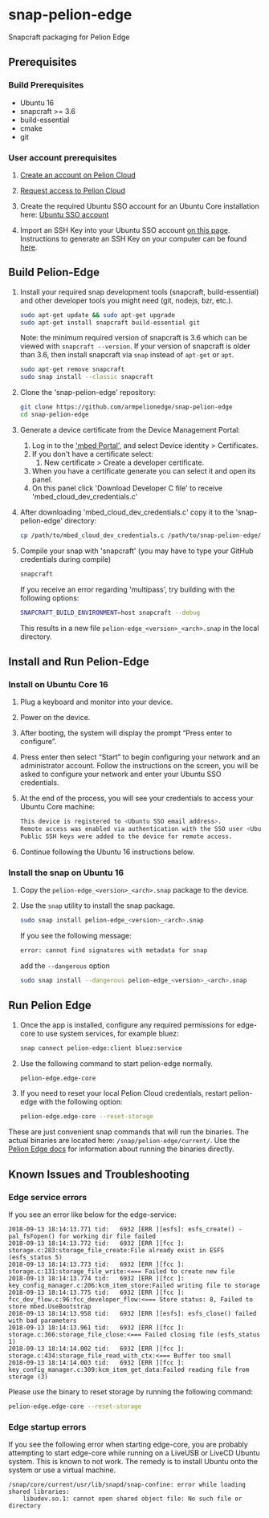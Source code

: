 # snap-pelion-edge
Snapcraft packaging for Pelion Edge

## Prerequisites

### Build Prerequisites
* Ubuntu 16
* snapcraft >= 3.6
* build-essential
* cmake
* git

### User account prerequisites
1. [Create an account on Pelion Cloud](https://os.mbed.com/account/signup/)

1. [Request access to Pelion Cloud](https://console.mbed.com/cloud-registration)

1. Create the required Ubuntu SSO account for an Ubuntu Core installation here: [Ubuntu SSO account](https://login.ubuntu.com/)

1. Import an SSH Key into your Ubuntu SSO account [on this page](https://login.ubuntu.com/ssh-keys). Instructions to generate an SSH Key on your computer can be found [here](https://help.ubuntu.com/community/SSH/OpenSSH/Keys).


## Build Pelion-Edge
1. Install your required snap development tools (snapcraft, build-essential) and other developer tools you might need (git, nodejs, bzr, etc.).
    ```bash
    sudo apt-get update && sudo apt-get upgrade
    sudo apt-get install snapcraft build-essential git
    ```

    Note: the minimum required version of snapcraft is 3.6 which can be viewed with `snapcraft --version`.  If your version of snapcraft is older than 3.6, then install snapcraft via `snap` instead of `apt-get` or `apt`.
    ```bash
    sudo apt-get remove snapcraft
    sudo snap install --classic snapcraft
    ```

1. Clone the 'snap-pelion-edge' repository:
    ```bash
    git clone https://github.com/armpelionedge/snap-pelion-edge
    cd snap-pelion-edge
    ```

1. Generate a device certificate from the Device Management Portal:
    1. Log in to the ['mbed Portal'](https://portal.mbedcloud.com/login), and select Device identity > Certificates.
    1. If you don't have a certificate select:
        1. New certificate > Create a developer certificate.
    1. When you have a certificate generate you can select it and open its panel.
    1. On this panel click 'Download Developer C file' to receive 'mbed_cloud_dev_credentials.c'

1. After downloading 'mbed_cloud_dev_credentials.c' copy it to the 'snap-pelion-edge' directory:
    ```bash
    cp /path/to/mbed_cloud_dev_credentials.c /path/to/snap-pelion-edge/.
    ```

1. Compile your snap with 'snapcraft' (you may have to type your GitHub credentials during compile)
    ```bash
    snapcraft
    ```
    If you receive an error regarding 'multipass', try building with the following options:
    ```bash
    SNAPCRAFT_BUILD_ENVIRONMENT=host snapcraft --debug
    ```
    This results in a new file `pelion-edge_<version>_<arch>.snap` in the local directory.

## Install and Run Pelion-Edge

### Install on Ubuntu Core 16
1. Plug a keyboard and monitor into your device.

1. Power on the device.

1. After booting, the system will display the prompt “Press enter to configure”.

1. Press enter then select “Start” to begin configuring your network and an administrator account. Follow the instructions on the screen, you will be asked to configure your network and enter your Ubuntu SSO credentials.

1. At the end of the process, you will see your credentials to access your Ubuntu Core machine:
    ```bash
    This device is registered to <Ubuntu SSO email address>.
    Remote access was enabled via authentication with the SSO user <Ubuntu SSO user name>
    Public SSH keys were added to the device for remote access.
    ```

1. Continue following the Ubuntu 16 instructions below.

### Install the snap on Ubuntu 16
1. Copy the `pelion-edge_<version>_<arch>.snap` package to the device.

1. Use the `snap` utility to install the snap package.
    ```bash
    sudo snap install pelion-edge_<version>_<arch>.snap
    ```
    If you see the following message:
    ```bash
    error: cannot find signatures with metadata for snap
    ```
    add the `--dangerous` option
    ```bash
    sudo snap install --dangerous pelion-edge_<version>_<arch>.snap
    ```

## Run Pelion Edge
1. Once the app is installed, configure any required permissions for edge-core to use system services, for example bluez:
    ```bash
    snap connect pelion-edge:client bluez:service
    ```
1. Use the following command to start pelion-edge normally.
    ```bash
    pelion-edge.edge-core
    ```
1. If you need to reset your local Pelion Cloud credentials, restart pelion-edge with the following option:
    ```bash
    pelion-edge.edge-core --reset-storage
    ```

These are just convenient snap commands that will run the binaries. The actual binaries are located here: `/snap/pelion-edge/current/`. Use the [Pelion Edge docs](https://github.com/armpelionedge/snap-pelion-edge#general-info-for-running-the-binaries) for information about running the binaries directly.

## Known Issues and Troubleshooting

### Edge service errors
If you see an error like below for the edge-service:
```
2018-09-13 18:14:13.771 tid:   6932 [ERR ][esfs]: esfs_create() - pal_fsFopen() for working dir file failed
2018-09-13 18:14:13.772 tid:   6932 [ERR ][fcc ]: storage.c:283:storage_file_create:File already exist in ESFS (esfs_status 5)
2018-09-13 18:14:13.773 tid:   6932 [ERR ][fcc ]: storage.c:131:storage_file_write:<=== Failed to create new file
2018-09-13 18:14:13.774 tid:   6932 [ERR ][fcc ]: key_config_manager.c:206:kcm_item_store:Failed writing file to storage
2018-09-13 18:14:13.775 tid:   6932 [ERR ][fcc ]: fcc_dev_flow.c:96:fcc_developer_flow:<=== Store status: 8, Failed to store mbed.UseBootstrap
2018-09-13 18:14:13.958 tid:   6932 [ERR ][esfs]: esfs_close() failed with bad parameters
2018-09-13 18:14:13.961 tid:   6932 [ERR ][fcc ]: storage.c:366:storage_file_close:<=== Failed closing file (esfs_status 1)
2018-09-13 18:14:14.002 tid:   6932 [ERR ][fcc ]: storage.c:434:storage_file_read_with_ctx:<=== Buffer too small
2018-09-13 18:14:14.003 tid:   6932 [ERR ][fcc ]: key_config_manager.c:309:kcm_item_get_data:Failed reading file from storage (3)
```

Please use the binary to reset storage by running the following command:
```bash
pelion-edge.edge-core --reset-storage
```

### Edge startup errors
If you see the following error when starting edge-core, you are probably attempting to start edge-core while running on a LiveUSB or LiveCD Ubuntu system.  This is known to not work.  The remedy is to install Ubuntu onto the system or use a virtual machine.
```
/snap/core/current/usr/lib/snapd/snap-confine: error while loading shared libraries:
    libudev.so.1: cannot open shared object file: No such file or directory
```
